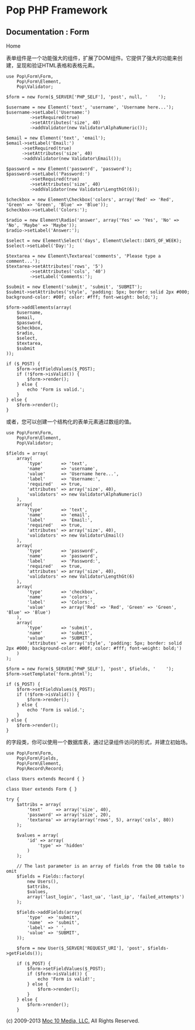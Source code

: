 Pop PHP Framework
=================

Documentation : Form
--------------------

Home

表单组件是一个功能强大的组件，扩展了DOM组件。它提供了强大的功能来创建，呈现和验证HTML表格和表格元素。

    use Pop\Form\Form,
        Pop\Form\Element,
        Pop\Validator;

    $form = new Form($_SERVER['PHP_SELF'], 'post', null, '    ');

    $username = new Element('text', 'username', 'Username here...');
    $username->setLabel('Username:')
             ->setRequired(true)
             ->setAttributes('size', 40)
             ->addValidator(new Validator\AlphaNumeric());

    $email = new Element('text', 'email');
    $email->setLabel('Email:')
          ->setRequired(true)
          ->setAttributes('size', 40)
          ->addValidator(new Validator\Email());

    $password = new Element('password', 'password');
    $password->setLabel('Password:')
             ->setRequired(true)
             ->setAttributes('size', 40)
             ->addValidator(new Validator\LengthGt(6));

    $checkbox = new Element\Checkbox('colors', array('Red' => 'Red', 'Green' => 'Green', 'Blue' => 'Blue'));
    $checkbox->setLabel('Colors:');

    $radio = new Element\Radio('answer', array('Yes' => 'Yes', 'No' => 'No', 'Maybe' => 'Maybe'));
    $radio->setLabel('Answer:');

    $select = new Element\Select('days', Element\Select::DAYS_OF_WEEK);
    $select->setLabel('Day:');

    $textarea = new Element\Textarea('comments', 'Please type a comment...');
    $textarea->setAttributes('rows', '5')
             ->setAttributes('cols', '40')
             ->setLabel('Comments:');

    $submit = new Element('submit', 'submit', 'SUBMIT');
    $submit->setAttributes('style', 'padding: 5px; border: solid 2px #000; background-color: #00f; color: #fff; font-weight: bold;');

    $form->addElements(array(
        $username,
        $email,
        $password,
        $checkbox,
        $radio,
        $select,
        $textarea,
        $submit
    ));

    if ($_POST) {
        $form->setFieldValues($_POST);
        if (!$form->isValid()) {
            $form->render();
        } else {
            echo 'Form is valid.';
        }
    } else {
        $form->render();
    }

或者，您可以创建一个结构化的表单元素通过数组的值。

    use Pop\Form\Form,
        Pop\Form\Element,
        Pop\Validator;

    $fields = array(
        array(
            'type'       => 'text',
            'name'       => 'username',
            'value'      => 'Username here...',
            'label'      => 'Username:',
            'required'   => true,
            'attributes' => array('size', 40),
            'validators' => new Validator\AlphaNumeric()
        ),
        array(
            'type'       => 'text',
            'name'       => 'email',
            'label'      => 'Email:',
            'required'   => true,
            'attributes' => array('size', 40),
            'validators' => new Validator\Email()
        ),
        array(
            'type'       => 'password',
            'name'       => 'password',
            'label'      => 'Password:',
            'required'   => true,
            'attributes' => array('size', 40),
            'validators' => new Validator\LengthGt(6)
        ),
        array(
            'type'       => 'checkbox',
            'name'       => 'colors',
            'label'      => 'Colors:',
            'value'      => array('Red' => 'Red', 'Green' => 'Green', 'Blue' => 'Blue')
        ),
        array(
            'type'       => 'submit',
            'name'       => 'submit',
            'value'      => 'SUBMIT',
            'attributes' => array('style', 'padding: 5px; border: solid 2px #000; background-color: #00f; color: #fff; font-weight: bold;')
        )
    );

    $form = new Form($_SERVER['PHP_SELF'], 'post', $fields, '    ');
    $form->setTemplate('form.phtml');

    if ($_POST) {
        $form->setFieldValues($_POST);
        if (!$form->isValid()) {
            $form->render();
        } else {
            echo 'Form is valid.';
        }
    } else {
        $form->render();
    }

的字段类，你可以使用一个数据库表，通过记录组件访问的形式，并建立初始场。

    use Pop\Form\Form,
        Pop\Form\Fields,
        Pop\Form\Element,
        Pop\Record\Record;

    class Users extends Record { }

    class User extends Form { }

    try {
        $attribs = array(
            'text'     => array('size', 40),
            'password' => array('size', 20),
            'textarea' => array(array('rows', 5), array('cols', 80))
        );

        $values = array(
            'id' => array(
                'type' => 'hidden'
            )
        );

        // The last parameter is an array of fields from the DB table to omit
        $fields = Fields::factory(
            new Users(),
            $attribs,
            $values,
            array('last_login', 'last_ua', 'last_ip', 'failed_attempts')
        );

        $fields->addFields(array(
            'type'  => 'submit',
            'name'  => 'submit',
            'label' => ' ',
            'value' => 'SUBMIT',
        ));

        $form = new User($_SERVER['REQUEST_URI'], 'post', $fields->getFields());

        if ($_POST) {
            $form->setFieldValues($_POST);
            if ($form->isValid()) {
                echo 'Form is valid!';
            } else {
                $form->render();
            }
        } else {
            $form->render();
        }

\(c) 2009-2013 [Moc 10 Media, LLC.](http://www.moc10media.com) All
Rights Reserved.
